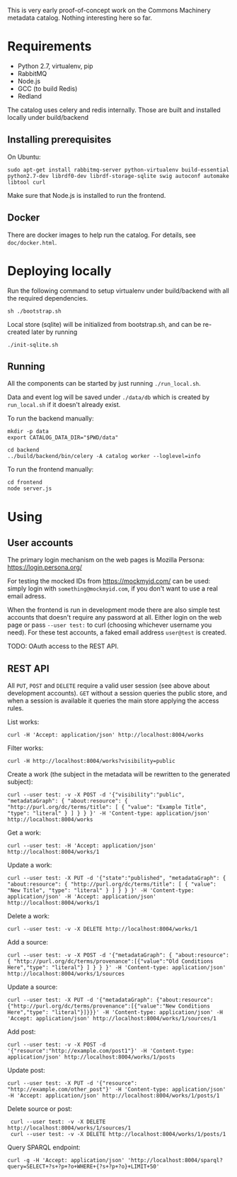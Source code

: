 This is very early proof-of-concept work on the Commons Machinery metadata catalog. Nothing interesting here so far.

Requirements
============

* Python 2.7, virtualenv, pip
* RabbitMQ
* Node.js
* GCC (to build Redis)
* Redland

The catalog uses celery and redis internally. Those are built and installed locally under build/backend

Installing prerequisites
------------------------

On Ubuntu:

    sudo apt-get install rabbitmq-server python-virtualenv build-essential python2.7-dev librdf0-dev librdf-storage-sqlite swig autoconf automake libtool curl

Make sure that Node.js is installed to run the frontend.


Docker
------

There are docker images to help run the catalog.  For details, see `doc/docker.html`.

Deploying locally
=================

Run the following command to setup virtualenv under build/backend with all the required dependencies.

    sh ./bootstrap.sh

Local store (sqlite) will be initialized from bootstrap.sh, and can be re-created later by running

    ./init-sqlite.sh

Running
-------

All the components can be started by just running `./run_local.sh`.

Data and event log will be saved under `./data/db` which is created by
`run_local.sh` if it doesn't already exist.

To run the backend manually:

    mkdir -p data
    export CATALOG_DATA_DIR="$PWD/data"
    
    cd backend
    ../build/backend/bin/celery -A catalog worker --loglevel=info

To run the frontend manually:

    cd frontend
    node server.js


Using
=====

User accounts
-------------

The primary login mechanism on the web pages is Mozilla Persona:
https://login.persona.org/

For testing the mocked IDs from https://mockmyid.com/ can be used:
simply login with `something@mockmyid.com`, if you don't want to use a
real email adress.

When the frontend is run in development mode there are also simple
test accounts that doesn't require any password at all.  Either login
on the web page or pass `--user test:` to curl (choosing whichever
username you need).  For these test accounts, a faked email address
`user@test` is created.

TODO: OAuth access to the REST API.


REST API
--------

All `PUT`, `POST` and `DELETE` require a valid user session (see above
about development accounts).  `GET` without a session queries the
public store, and when a session is available it queries the main
store applying the access rules.


List works:

    curl -H 'Accept: application/json' http://localhost:8004/works

Filter works:

    curl -H http://localhost:8004/works?visibility=public

Create a work (the subject in the metadata will be rewritten to the
generated subject):

    curl --user test: -v -X POST -d '{"visibility":"public", "metadataGraph": { "about:resource": { "http://purl.org/dc/terms/title": [ { "value": "Example Title", "type": "literal" } ] } } }' -H 'Content-type: application/json' http://localhost:8004/works

Get a work:

    curl --user test: -H 'Accept: application/json' http://localhost:8004/works/1

Update a work:

    curl --user test: -X PUT -d '{"state":"published", "metadataGraph": { "about:resource": { "http://purl.org/dc/terms/title": [ { "value": "New Title", "type": "literal" } ] } } }' -H 'Content-type: application/json' -H 'Accept: application/json' http://localhost:8004/works/1

Delete a work:

    curl --user test: -v -X DELETE http://localhost:8004/works/1

Add a source:

    curl --user test: -v -X POST -d '{"metadataGraph": { "about:resource": { "http://purl.org/dc/terms/provenance":[{"value":"Old Conditions Here","type": "literal"} ] } } }' -H 'Content-type: application/json' http://localhost:8004/works/1/sources

Update a source:

    curl --user test: -X PUT -d '{"metadataGraph": {"about:resource": {"http://purl.org/dc/terms/provenance":[{"value":"New Conditions Here","type": "literal"}]}}}' -H 'Content-type: application/json' -H 'Accept: application/json' http://localhost:8004/works/1/sources/1

Add post:

    curl --user test: -v -X POST -d '{"resource":"http://example.com/post1"}' -H 'Content-type: application/json' http://localhost:8004/works/1/posts

Update post:

    curl --user test: -X PUT -d '{"resource": "http://example.com/other_post"}' -H 'Content-type: application/json' -H 'Accept: application/json' http://localhost:8004/works/1/posts/1

Delete source or post:

     curl --user test: -v -X DELETE http://localhost:8004/works/1/sources/1
     curl --user test: -v -X DELETE http://localhost:8004/works/1/posts/1

Query SPARQL endpoint:

    curl -g -H 'Accept: application/json' 'http://localhost:8004/sparql?query=SELECT+?s+?p+?o+WHERE+{?s+?p+?o}+LIMIT+50'

